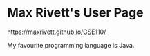 # Max Rivett's User Page

https://maxrivett.github.io/CSE110/

My favourite programming language is Java.
